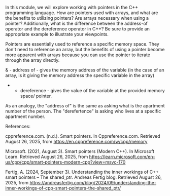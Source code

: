 In this module, we will explore working with pointers in the C++ programming language. How are pointers used with arrays, and what are the benefits to utilizing pointers? Are arrays necessary when using a pointer? Additionally, what is the difference between the address-of operator and the dereference operator in C++? Be sure to provide an appropriate example to illustrate your viewpoints.

Pointers are essentially used to reference a specific memory space. They don't
need to reference an array, but the benefits of using a pointer become more apparent with arrays because you can use the pointer to iterate through the array directly.

& - address of - gives the memory address of the variable (in the case of an array,
is it giving the memory address the specific variable in the array)

- - dereference - gives the value of the variable at the provided memory space/
    pointer.

As an analogy, the "address of" is the same as asking what is the apartment number
of the person. The "derefertence" is asking who lives at a specific apartment
number.

References:

cppreference.com. (n.d.). Smart pointers. In Cppreference.com. Retrieved August 26, 2025, from https://en.cppreference.com/w/cpp/memory

Microsoft. (2021, August 3). Smart pointers (Modern C++). In Microsoft Learn. Retrieved August 26, 2025, from
https://learn.microsoft.com/en-us/cpp/cpp/smart-pointers-modern-cpp?view=msvc-170

Fertig, A. (2024, September 3). Understanding the inner workings of C++ smart pointers – The shared_ptr. Andreas Fertig blog. Retrieved August 26, 2025, from
https://andreasfertig.com/blog/2024/09/understanding-the-inner-workings-of-cpp-smart-pointers-the-shared_ptr/
